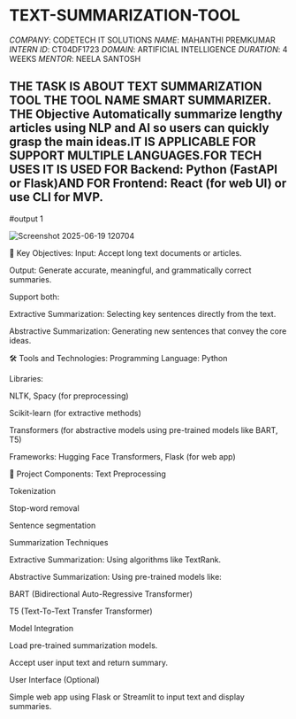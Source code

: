 # TEXT-SUMMARIZATION-TOOL
*COMPANY*: CODETECH IT SOLUTIONS
*NAME*: MAHANTHI PREMKUMAR
*INTERN ID*: CT04DF1723
*DOMAIN*: ARTIFICIAL INTELLIGENCE
*DURATION*: 4 WEEKS
*MENTOR*: NEELA SANTOSH

  ## THE TASK IS ABOUT TEXT SUMMARIZATION TOOL THE TOOL NAME SMART SUMMARIZER. THE Objective Automatically summarize lengthy articles using NLP and AI so users can quickly grasp the main ideas.IT IS APPLICABLE FOR SUPPORT MULTIPLE LANGUAGES.FOR TECH USES IT IS USED FOR Backend: Python (FastAPI or Flask)AND FOR Frontend: React (for web UI) or use CLI for MVP.


#output 1

![Screenshot 2025-06-19 120704](https://github.com/user-attachments/assets/82ffc294-2bef-4d90-b51d-c103244fc5bc)


🎯 Key Objectives:
Input: Accept long text documents or articles.

Output: Generate accurate, meaningful, and grammatically correct summaries.

Support both:

Extractive Summarization: Selecting key sentences directly from the text.

Abstractive Summarization: Generating new sentences that convey the core ideas.

🛠 Tools and Technologies:
Programming Language: Python

Libraries:

NLTK, Spacy (for preprocessing)

Scikit-learn (for extractive methods)

Transformers (for abstractive models using pre-trained models like BART, T5)

Frameworks: Hugging Face Transformers, Flask (for web app)

📂 Project Components:
Text Preprocessing

Tokenization

Stop-word removal

Sentence segmentation

Summarization Techniques

Extractive Summarization: Using algorithms like TextRank.

Abstractive Summarization: Using pre-trained models like:

BART (Bidirectional Auto-Regressive Transformer)

T5 (Text-To-Text Transfer Transformer)

Model Integration

Load pre-trained summarization models.

Accept user input text and return summary.

User Interface (Optional)

Simple web app using Flask or Streamlit to input text and display summaries.

